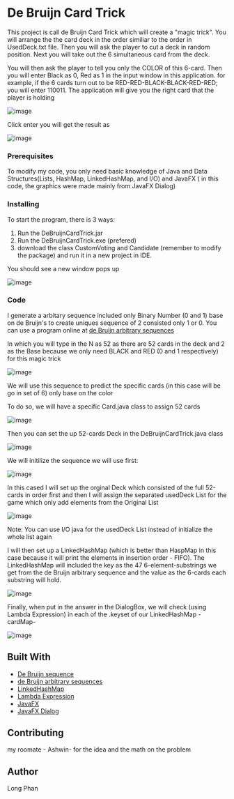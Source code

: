 # De Bruijn Card Trick

This project is call de Bruijn Card Trick which will create a "magic trick". You will arrange the the card deck in the order similiar to
the order in UsedDeck.txt file. Then you will ask the player to cut a deck in random position. Next you will take out the 6 simultaneous card
from the deck. 

You will then ask the player to tell you only the COLOR of this 6-card. Then you will enter Black as 0, Red as 1 in the input window in this
application. for example, if the 6 cards turn out to be RED-RED-BLACK-BLACK-RED-RED; you will enter 110011. The application will give you the
right card that the player is holding

![image](https://user-images.githubusercontent.com/44376091/49333565-05215880-f58f-11e8-9396-38fb0c3c851e.png)

Click enter you will get the result as

![image](https://user-images.githubusercontent.com/44376091/49333569-166a6500-f58f-11e8-932c-c07e81440743.png)




### Prerequisites

To modify my code, you only need basic knowledge of Java and Data Structures(Lists, HashMap, LinkedHashMap, and I/O) and JavaFX ( in this code, the graphics were made mainly from JavaFX Dialog)

### Installing

To start the program, there is 3 ways:
1. Run the DeBruijnCardTrick.jar
2. Run the DeBruijnCardTrick.exe (prefered)
3. download the class CustomVoting and Candidate (remember to modify the package) and run it in a new project in IDE.

You should see a new window pops up


![image](https://user-images.githubusercontent.com/44376091/49334707-53902080-f5aa-11e8-840d-d88a2d69eb13.png)



### Code

  I generate a arbitary sequence included only Binary Number (0 and 1) base on de Bruijn's to create uniques sequence of 2 consisted only
  1 or 0. You can use a program online at
  [de Bruijn arbitrary sequences](http://www.hakank.org/comb/debruijn_arb.cgi)
  
  In which you will type in the N as 52 as there are 52 cards in the deck and 2 as the Base because we only need BLACK and RED
  (0 and 1 respectively) for this magic trick
  
  ![image](https://user-images.githubusercontent.com/44376091/49333624-f6877100-f58f-11e8-924c-8838d195d3a8.png)


  We will use this sequence to predict the specific cards (in this case will be go in set of 6) only base on the color
  
  
  To do so, we will have a specific Card.java class to assign 52 cards
  
  ![image](https://user-images.githubusercontent.com/44376091/49333639-46fece80-f590-11e8-821c-8fbb707e982f.png)


  Then you can set the up 52-cards Deck in the DeBruijnCardTrick.java class
  
  ![image](https://user-images.githubusercontent.com/44376091/49333642-6b5aab00-f590-11e8-8dfc-8c97c8a34c3d.png)

  
  We will initilize the sequence we will use first:
  
  ![image](https://user-images.githubusercontent.com/44376091/49333676-37cc5080-f591-11e8-812a-205480c7dc8a.png)

  
  In this cased I will set up the orginal Deck which consisted of the full 52-cards in order first and then I will assign the 
  separated usedDeck List for the game which only add elements from the Original List
  
  ![image](https://user-images.githubusercontent.com/44376091/49333647-99d88600-f590-11e8-843a-c99d83b294d8.png)


Note: You can use I/O java for the usedDeck List instead of initialize the whole list again

 I will then set up a LinkedHashMap (which is better than HaspMap in this case because it will print the elements in insertion order - 
 FIFO). The LinkedHashMap will included the key as the 47 6-element-substrings we get from the de Bruijn arbitrary sequence
 and the value as the 6-cards each substring will hold.
 
 ![image](https://user-images.githubusercontent.com/44376091/49333671-110e1a00-f591-11e8-8fbc-a5dc2a25bcd6.png)


  Finally, when put in the answer in the DialogBox, we will check (using Lambda Expression) in each of the .keyset of our LinkedHashMap -cardMap-
  
  ![image](https://user-images.githubusercontent.com/44376091/49333710-98f42400-f591-11e8-8b36-51cf67d3c436.png)

## Built With
* [De Bruijn sequence](https://en.wikipedia.org/wiki/De_Bruijn_sequence)
* [de Bruijn arbitrary sequences](http://www.hakank.org/comb/debruijn_arb.cgi)
* [LinkedHashMap](https://docs.oracle.com/javase/8/docs/api/java/util/LinkedHashMap.html)
* [Lambda Expression](https://docs.oracle.com/javase/tutorial/java/javaOO/lambdaexpressions.html)
* [JavaFX](https://docs.oracle.com/javase/8/javafx/get-started-tutorial/jfx-overview.htm)
* [JavaFX Dialog](https://docs.oracle.com/javase/8/javafx/api/javafx/scene/control/Dialog.html)

## Contributing
  my roomate - Ashwin- for the idea and the math on the problem

## Author
  Long Phan 
